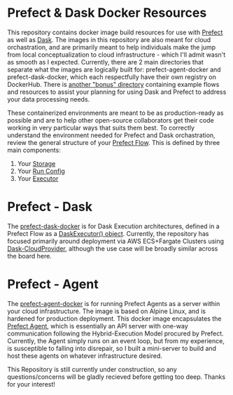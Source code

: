 # Prefect & Dask Docker Resources

This repository contains docker image build resources for use with [Prefect](https://docs.prefect.io/core/) as well as [Dask](https://dask.org/). The images in this repository are also meant for cloud orchastration, and are primarily meant to help individuals make the jump from local conceptualization to cloud infrastructure - which I'll admit wasn't as smooth as I expected. Currently, there are 2 main directories that separate what the images are logically built for: prefect-agent-docker and prefect-dask-docker, which each respectfully have their own registry on DockerHub. There is [another "bonus" directory](./orchestration-examples/README.md) containing example flows and resources to assist your planning for using Dask and Prefect to address your data processing needs.

These containerized environments are meant to be as production-ready as possible and are to help other open-source collaborators get their code working in very particular ways that suits them best. To correctly understand the environment needed for Prefect and Dask orchastration, review the general structure of your [Prefect Flow](https://docs.prefect.io/orchestration/flow_config/overview.html). This is defined by three main components:

1. Your [Storage](https://docs.prefect.io/orchestration/flow_config/storage.html#local)
2. Your [Run Config](https://docs.prefect.io/orchestration/flow_config/run_configs.html)
3. Your [Executor](https://docs.prefect.io/orchestration/flow_config/executors.html)


# Prefect - Dask

The [prefect-dask-docker](./prefect-dask-docker/README.md) is for Dask Execution architectures, defined in a Prefect Flow as a [DaskExecutor() object](https://docs.prefect.io/orchestration/flow_config/executors.html#daskexecutor). Currently, the repository has focused primarily around deployment via AWS ECS+Fargate Clusters using [Dask-CloudProvider](https://github.com/dask/dask-cloudprovider), although the use case will be broadly similar across the board here.



# Prefect - Agent

The [prefect-agent-docker](./prefect-agent-docker/README.md) is for running Prefect Agents as a server within your cloud infrastructure. The image is based on Alpine Linux, and is hardened for production deployment. This docker image encapsulates the [Prefect Agent](https://docs.prefect.io/orchestration/agents/overview.html#agent-types), which is essentially an API server with one-way communication following the Hybrid-Execution Model procured by Prefect. Currently, the Agent simply runs on an event loop, but from my experience, is susceptible to falling into disrepair, so I built a mini-server to build and host these agents on whatever infrastructure desired. 



This Repository is still currently under construction, so any questions/concerns will be gladly recieved before getting too deep. Thanks for your interest!

